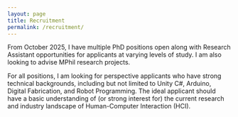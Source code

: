 ```yaml
---
layout: page
title: Recruitment
permalink: /recruitment/
---
```

From October 2025, I have multiple PhD positions open along with Research Assistant opportunities for applicants at varying levels of study. I am also looking to advise MPhil research projects. 

For all positions, I am looking for perspective applicants who have strong technical backgrounds, including but not limited to Unity C#, Arduino, Digital Fabrication, and Robot Programming. The ideal applicant should have a basic understanding of (or strong interest for) the current research and industry landscape of Human-Computer Interaction (HCI).  


